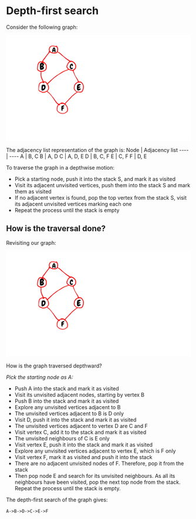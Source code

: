 # Depth-first search
Consider the following graph:

![dfs](../images/bfs_dfs.jpeg)

The adjacency list representation of the graph is:
Node | Adjacency list
---- | ----
A | B, C
B | A, D
C | A, D, E
D | B, C, F
E | C, F
F | D, E

To traverse the graph in a depthwise motion:
- Pick a starting node, push it into the stack S, and mark it as visited
- Visit its adjacent unvisited vertices, push them into the stack S and mark them as visited
- If no adjacent vertex is found, pop the top vertex from the stack S, visit its adjacent unvisited vertices marking each one
- Repeat the process until the stack is empty

## How is the traversal done?
Revisiting our graph:

![dfs](../images/bfs_dfs.jpeg)

How is the graph traversed depthward?

*Pick the starting node as A:*
- Push A into the stack and mark it as visited
- Visit its unvisited adjacent nodes, starting by vertex B
- Push B into the stack and mark it as visited
- Explore any unvisited vertices adjacent to B
- The unvisited vertices adjacent to B is D only
- Visit D, push it into the stack and mark it as visited
- The unvisited vertices adjacent to vertex D are C and F
- Visit vertex C, add it to the stack and mark it as visited
- The unvisited neighbours of C is E only
- Visit vertex E, push it into the stack and mark it as visited
- Explore any unvisited vertices adjacent to vertex E, which is F only
- Visit vertex F, mark it as visited and push it into the stack
- There are no adjacent unvisited nodes of F. Therefore, pop it from the stack
- Then pop node E and search for its unvisited neighbours. As all its neighbours have been visited, pop the next top node from the stack. Repeat the process until the stack is empty.

The depth-first search of the graph gives:

```
A->B->D->C->E->F
